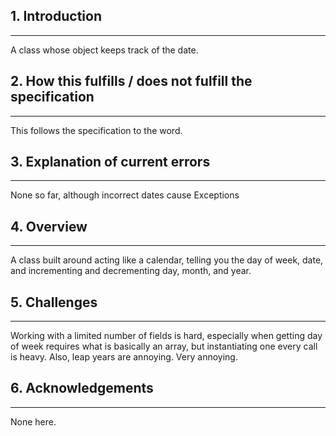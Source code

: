 ## 1. Introduction
---
A class whose object keeps track of the date.
## 2. How this fulfills / does not fulfill the specification
---
This follows the specification to the word.
## 3. Explanation of current errors 
---
None so far, although incorrect dates cause Exceptions
## 4. Overview
---
A class built around acting like a calendar, telling you the day of week, date, and incrementing and decrementing day, month, and year.
## 5. Challenges
---
Working with a limited number of fields is hard, especially when getting day of week requires what is basically an array, but instantiating one every call is heavy. Also, leap years are annoying. Very annoying.
## 6. Acknowledgements
---
None here.
